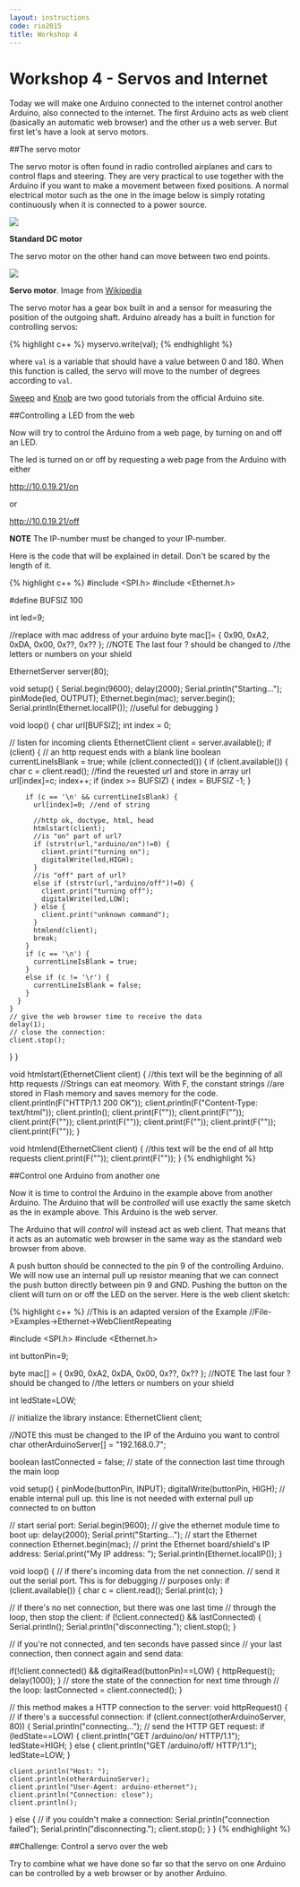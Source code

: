 ```yaml
---
layout: instructions
code: rio2015
title: Workshop 4
---
```


# Workshop 4 - Servos and Internet

Today we will make one Arduino connected to the internet control another Arduino, also connected to the internet. The first Arduino acts as web client (basically an automatic web browser) and the other us a web server. But first let's have a look at servo motors. 

##The servo motor

The servo motor is often found in radio controlled airplanes and cars to control flaps and steering. They are very practical to use together with the Arduino if you want to make a movement between fixed positions. A normal electrical motor such as the one in the image below is simply rotating continuously when it is connected to a power source. 

![](dcmotor.jpg)

**Standard DC motor**

The servo motor on the other hand can move between two end points.

![](micro_servo.jpg)

**Servo motor**. Image from [Wikipedia](http://en.wikipedia.org/wiki/Servo_(radio_control))

The servo motor has a gear box built in and a sensor for measuring the position of the outgoing shaft. Arduino already has a built in function for controlling servos:

{% highlight c++ %}
myservo.write(val); 
{% endhighlight %}
	
where `val` is a variable that should have a value between 0 and 180. When this function is called, the servo will move to the number of degrees according to `val`.

[Sweep](http://arduino.cc/en/Tutorial/sweep) and [Knob](http://arduino.cc/en/Tutorial/Knob) are two good tutorials from the official Arduino site. 

##Controlling a LED from the web

Now will try to control the Arduino from a web page, by turning on and off an LED. 

The led is turned on or off by requesting a web page from the Arduino with either 

http://10.0.19.21/on

or

http://10.0.19.21/off

**NOTE** The IP-number must be changed to your IP-number.

Here is the code that will be explained in detail. Don't be scared by the length of it. 

{% highlight c++ %}
#include <SPI.h>
#include <Ethernet.h>

#define BUFSIZ 100

int led=9;

//replace with mac address of your arduino
byte mac[]= { 0x90, 0xA2, 0xDA, 0x00, 0x??, 0x?? };
//NOTE The last four ? should be changed to 
//the letters or numbers on your shield

EthernetServer server(80);

void setup()
{
  Serial.begin(9600);
  delay(2000);
  Serial.println("Starting...");
  pinMode(led, OUTPUT);
  Ethernet.begin(mac);
  server.begin();
  Serial.println(Ethernet.localIP()); //useful for debugging
}

void loop()
{
  char url[BUFSIZ];
  int index = 0;
 
  // listen for incoming clients
  EthernetClient client = server.available();
  if (client) {
    // an http request ends with a blank line
    boolean currentLineIsBlank = true;
    while (client.connected()) {
      if (client.available()) {
        char c = client.read();
        //find the reuested url and store in array url
        url[index]=c;
        index++;
        if (index >= BUFSIZ) { 
            index = BUFSIZ -1;
        }
        
        if (c == '\n' && currentLineIsBlank) {
          url[index]=0; //end of string

          //http ok, doctype, html, head
          htmlstart(client);
          //is "on" part of url?
          if (strstr(url,"arduino/on")!=0) {
            client.print("turning on");
            digitalWrite(led,HIGH);
          }         
          //is "off" part of url?
          else if (strstr(url,"arduino/off")!=0) {
            client.print("turning off");
            digitalWrite(led,LOW);
          } else {
            client.print("unknown command");
          }
          htmlend(client);
          break;
        }
        if (c == '\n') {
          currentLineIsBlank = true;
        } 
        else if (c != '\r') {
          currentLineIsBlank = false;
        }
      }
    }
    // give the web browser time to receive the data
    delay(1);
    // close the connection:
    client.stop();
  }
}

void htmlstart(EthernetClient client) {
  //this text will be the beginning of all http requests
  //Strings can eat meomory. With F, the constant strings 
  //are stored in Flash memory and saves memory for the code. 
  client.println(F("HTTP/1.1 200 OK"));
  client.println(F("Content-Type: text/html"));
  client.println();
  client.print(F("<!doctype html>"));
  client.print(F("<html>"));
  client.print(F("<head>"));
  client.print(F("<meta charset='UTF-8'>"));
  client.print(F("<title>on off</title>"));
  client.print(F("</head>"));
  client.print(F("<body>"));
}

void htmlend(EthernetClient client) {
  //this text will be the end of all http requests
  client.print(F("</body>"));
  client.print(F("</html>"));
}
{% endhighlight %}

##Control one Arduino from another one

Now it is time to control the Arduino in the example above from another Arduino. The Arduino that will be *controlled* will use exactly the same sketch as the in example above. This Arduino is the web server. 

The Arduino that will *control* will instead act as web client. That means that it acts as an automatic web browser in the same way as the standard web browser from above. 

A push button should be connected to the pin 9 of the controlling Arduino. We will now use an internal pull up resistor meaning that we can connect the push button directly between pin 9 and GND. Pushing the button on the client will turn on or off the LED on the server. Here is the web client sketch: 

{% highlight c++ %}
//This is an adapted version of the Example
//File->Examples->Ethernet->WebClientRepeating

#include <SPI.h>
#include <Ethernet.h>

int buttonPin=9;

byte mac[] = { 0x90, 0xA2, 0xDA, 0x00, 0x??, 0x?? }; 
//NOTE The last four ? should be changed to 
//the letters or numbers on your shield

int ledState=LOW;

// initialize the library instance:
EthernetClient client;


//NOTE this must be changed to the IP of the Arduino you want to control
char otherArduinoServer[] = "192.168.0.7";

boolean lastConnected = false; // state of the connection last time through the main loop

void setup() {
  pinMode(buttonPin, INPUT);
  digitalWrite(buttonPin, HIGH); // enable internal pull up. this line is not needed with external pull up connected to on button  

  // start serial port:
  Serial.begin(9600);
  // give the ethernet module time to boot up:
  delay(2000);
  Serial.print("Starting...");
  // start the Ethernet connection
  Ethernet.begin(mac);
  // print the Ethernet board/shield's IP address:
  Serial.print("My IP address: ");
  Serial.println(Ethernet.localIP());
}

void loop() {
  // if there's incoming data from the net connection.
  // send it out the serial port.  This is for debugging
  // purposes only:
  if (client.available()) {
    char c = client.read();
    Serial.print(c);
  }

  // if there's no net connection, but there was one last time
  // through the loop, then stop the client:
  if (!client.connected() && lastConnected) {
    Serial.println();
    Serial.println("disconnecting.");
    client.stop();
  }

  // if you're not connected, and ten seconds have passed since
  // your last connection, then connect again and send data:

  if(!client.connected() && digitalRead(buttonPin)==LOW) {
    httpRequest();
    delay(1000);
  }
  // store the state of the connection for next time through
  // the loop:
  lastConnected = client.connected();
}

// this method makes a HTTP connection to the server:
void httpRequest() {
  // if there's a successful connection:
  if (client.connect(otherArduinoServer, 80)) {
    Serial.println("connecting...");
    // send the HTTP GET request:
    if (ledState==LOW) {
      client.println("GET /arduino/on/ HTTP/1.1");
      ledState=HIGH;
    } else {
      client.println("GET /arduino/off/ HTTP/1.1");
      ledState=LOW;
    }
    
    client.println("Host: ");
    client.println(otherArduinoServer);
    client.println("User-Agent: arduino-ethernet");
    client.println("Connection: close");
    client.println();

  } 
  else {
    // if you couldn't make a connection:
    Serial.println("connection failed");
    Serial.println("disconnecting.");
    client.stop();
  }
}
{% endhighlight %}

##Challenge: Control a servo over the web

Try to combine what we have done so far so that the servo on one Arduino can be controlled by a web browser or by another Arduino. 



